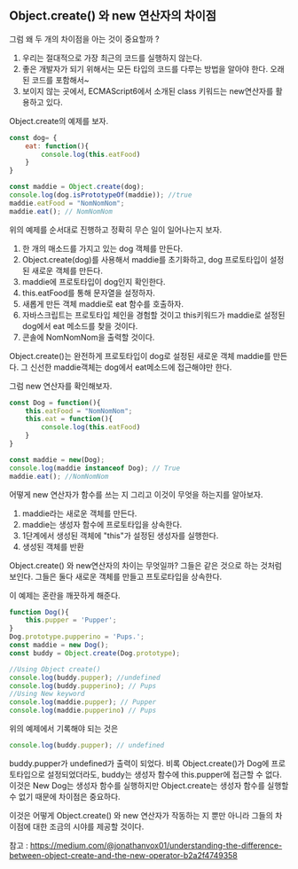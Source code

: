## Object.create() 와 new 연산자의 차이점

그럼 왜 두 개의 차이점을 아는 것이 중요할까 ?

1. 우리는 절대적으로 가장 최근의 코드를 실행하지 않는다.
2. 좋은 개발자가 되기 위해서는 모든 타입의 코드를 다루는 방법을 알아야 한다. 오래된 코드를 포함해서~
3. 보이지 않는 곳에서, ECMAScript6에서 소개된 class 키워드는 new연산자를 활용하고 있다.

Object.create의 예제를 보자.

 

```jsx
const dog= {
	eat: function(){
		console.log(this.eatFood)
	}
}

const maddie = Object.create(dog);
console.log(dog.isPrototypeOf(maddie)); //true
maddie.eatFood = "NomNomNom";
maddie.eat(); // NomNomNom
```

위의 예제를 순서대로 진행하고 정확히 무슨 일이 일어나는지 보자.

1. 한 개의 매소드를 가지고 있는 dog 객체를 만든다.
2. Object.create(dog)를 사용해서 maddie를 초기화하고, dog 프로토타입이 설정된 새로운 객체를 만든다.
3. maddie에 프로토타입이 dog인지 확인한다.
4. this.eatFood를 통해 문자열을 설정하자.
5. 새롭게 만든 객체 maddie로 eat 함수를 호출하자.
6. 자바스크립트는 프로토타입 체인을 경험할 것이고  this키워드가 maddie로 설정된 dog에서 eat 메소드를 찾을 것이다.
7. 콘솔에 NomNomNom을 출력할 것이다.

Object.create()는 완전하게 프로토타입이 dog로 설정된 새로운 객체 maddie를 만든다. 그 신선한 maddie객체는 dog에서 eat메소드에 접근해야만 한다.

그럼 new 연산자를 확인해보자.

```jsx
const Dog = function(){
	this.eatFood = "NomNomNom";
	this.eat = function(){
		console.log(this.eatFood)
	}
}

const maddie = new(Dog);
console.log(maddie instanceof Dog); // True
maddie.eat(); //NomNomNom
```

어떻게 new 연산자가 함수를 쓰는 지 그리고 이것이 무엇을 하는지를 알아보자.

1. maddie라는 새로운 객체를 만든다.
2. maddie는 생성자 함수에 프로토타입을 상속한다.
3. 1단계에서 생성된 객체에 "this"가 설정된 생성자를 실행한다.
4. 생성된 객체를 반환

Object.create() 와 new연산자의 차이는 무엇일까? 그들은 같은 것으로 하는 것처럼 보인다. 그들은 둘다 새로운 객체를 만들고 프토로타입을 상속한다.

이 예제는 혼란을 깨끗하게 해준다.

```jsx
function Dog(){
	this.pupper = 'Pupper';
}
Dog.prototype.pupperino = 'Pups.';
const maddie = new Dog();
const buddy = Object.create(Dog.prototype);

//Using Object create()
console.log(buddy.pupper); //undefined
console.log(buddy.pupperino); // Pups
//Using New keyword
console.log(maddie.pupper); // Pupper
console.log(maddie.pupperino) // Pups
```

위의 예제에서 기록해야 되는 것은 

```jsx
console.log(buddy.pupper); // undefined
```

buddy.pupper가 undefined가 출력이 되었다. 비록 Object.create()가 Dog에 프로토타입으로 설정되었더라도, buddy는 생성자 함수에 this.pupper에 접근할 수 없다. 이것은 New Dog는 생성자 함수를 실행하지만 Object.create는 생성자 함수를 실행할 수 없기 때문에 차이점은 중요하다.

이것은 어떻게 Object.create() 와 new 연산자가 작동하는 지 뿐만 아니라 그들의 차이점에 대한 조금의 시야를 제공할 것이다.

참고 : <a href="https://medium.com/@jonathanvox01/understanding-the-difference-between-object-create-and-the-new-operator-b2a2f4749358">https://medium.com/@jonathanvox01/understanding-the-difference-between-object-create-and-the-new-operator-b2a2f4749358</a>
